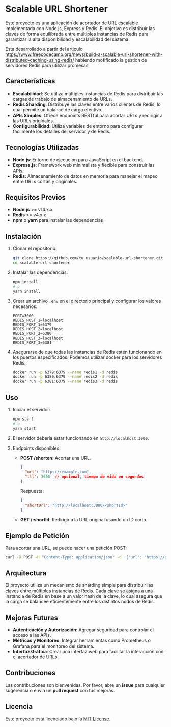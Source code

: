 # Scalable URL Shortener

Este proyecto es una aplicación de acortador de URL escalable implementada con Node.js, Express y Redis. El objetivo es distribuir las claves de forma equilibrada entre múltiples instancias de Redis para garantizar la alta disponibilidad y escalabilidad del sistema.

Esta desarrollado a partir del articulo https://www.freecodecamp.org/news/build-a-scalable-url-shortener-with-distributed-caching-using-redis/ habiendo mofificado la gestion de servidores Redis para utilizar promesas

## Características
- **Escalabilidad**: Se utiliza múltiples instancias de Redis para distribuir las cargas de trabajo de almacenamiento de URLs.
- **Redis Sharding**: Distribuye las claves entre varios clientes de Redis, lo cual permite un balance de carga efectivo.
- **APIs Simples**: Ofrece endpoints RESTful para acortar URLs y redirigir a las URLs originales.
- **Configurabilidad**: Utiliza variables de entorno para configurar fácilmente los detalles del servidor y de Redis.

## Tecnologías Utilizadas
- **Node.js**: Entorno de ejecución para JavaScript en el backend.
- **Express.js**: Framework web minimalista y flexible para construir las APIs.
- **Redis**: Almacenamiento de datos en memoria para manejar el mapeo entre URLs cortas y originales.

## Requisitos Previos
- **Node.js** >= v14.x.x
- **Redis** >= v4.x.x
- **npm** o **yarn** para instalar las dependencias

## Instalación

1. Clonar el repositorio:
   ```bash
   git clone https://github.com/tu_usuario/scalable-url-shortener.git
   cd scalable-url-shortener
   ```

2. Instalar las dependencias:
   ```bash
   npm install
   # o
   yarn install
   ```

3. Crear un archivo `.env` en el directorio principal y configurar los valores necesarios:
   ```env
   PORT=3000
   REDIS_HOST_1=localhost
   REDIS_PORT_1=6379
   REDIS_HOST_2=localhost
   REDIS_PORT_2=6380
   REDIS_HOST_3=localhost
   REDIS_PORT_3=6381
   ```

4. Asegurarse de que todas las instancias de Redis estén funcionando en los puertos especificados.
   Podemos utilizar docker para los servidores Redis:

	```bash
	docker run -p 6379:6379 --name redis1 -d redis
	docker run -p 6380:6379 --name redis2 -d redis
	docker run -p 6381:6379 --name redis3 -d redis
	```   

## Uso

1. Iniciar el servidor:
   ```bash
   npm start
   # o
   yarn start
   ```

2. El servidor debería estar funcionando en `http://localhost:3000`.

3. Endpoints disponibles:
   - **POST /shorten**: Acortar una URL.
     ```json
     {
       "url": "https://example.com",
       "ttl": 3600  // opcional, tiempo de vida en segundos
     }
     ```
     Respuesta:
     ```json
     {
       "shortUrl": "http://localhost:3000/<shortId>"
     }
     ```
   - **GET /:shortId**: Redirigir a la URL original usando un ID corto.

## Ejemplo de Petición

Para acortar una URL, se puede hacer una petición POST:

```bash
curl -X POST -H "Content-Type: application/json" -d '{"url": "https://example.com"}' http://localhost:3000/shorten
```

## Arquitectura

El proyecto utiliza un mecanismo de sharding simple para distribuir las claves entre múltiples instancias de Redis. Cada clave se asigna a una instancia de Redis en base a un valor hash de la clave, lo cual asegura que la carga se balancee eficientemente entre los distintos nodos de Redis.

## Mejoras Futuras
- **Autenticación y Autorización**: Agregar seguridad para controlar el acceso a las APIs.
- **Métricas y Monitoreo**: Integrar herramientas como Prometheus o Grafana para el monitoreo del sistema.
- **Interfaz Gráfica**: Crear una interfaz web para facilitar la interacción con el acortador de URLs.

## Contribuciones
Las contribuciones son bienvenidas. Por favor, abre un **issue** para cualquier sugerencia o envía un **pull request** con tus mejoras.

## Licencia
Este proyecto está licenciado bajo la [MIT License](./LICENSE).

